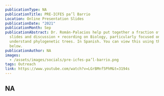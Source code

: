 ```yaml
---
publicationType: NA
publicationTitle: PRE-ICFES pa’l Barrio
Location: Online Presentation Slides
publicationDate: "2021"
publicationMonth: Sep
publicationAbstract: Dr. Román-Palacios help put together a fraction of the
  slides and discussion + recording on Biology, particularly focused on how to
  understand phylogenetic trees. In Spanish. You can view this using the link
  below.
publicationAuthor: NA
images:
  - /assets/images/socials/pre-icfes-pa’l-barrio.png
tags: Outreach
link: https://www.youtube.com/watch?v=LGrBMnf5PhM&t=3194s
---
```


NA
---
